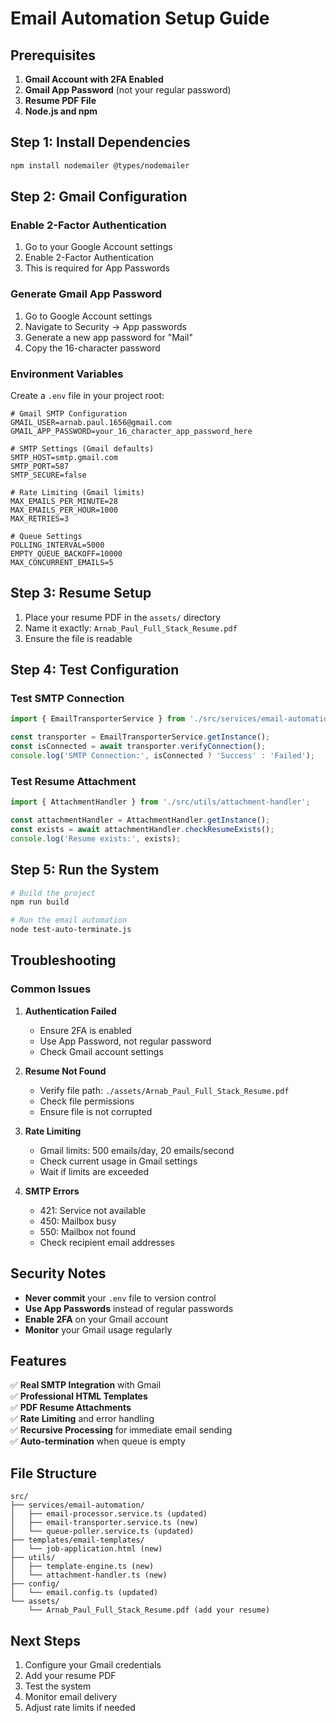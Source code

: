 # Email Automation Setup Guide

## Prerequisites

1. **Gmail Account with 2FA Enabled**
2. **Gmail App Password** (not your regular password)
3. **Resume PDF File**
4. **Node.js and npm**

## Step 1: Install Dependencies

```bash
npm install nodemailer @types/nodemailer
```

## Step 2: Gmail Configuration

### Enable 2-Factor Authentication
1. Go to your Google Account settings
2. Enable 2-Factor Authentication
3. This is required for App Passwords

### Generate Gmail App Password
1. Go to Google Account settings
2. Navigate to Security → App passwords
3. Generate a new app password for "Mail"
4. Copy the 16-character password

### Environment Variables
Create a `.env` file in your project root:

```env
# Gmail SMTP Configuration
GMAIL_USER=arnab.paul.1656@gmail.com
GMAIL_APP_PASSWORD=your_16_character_app_password_here

# SMTP Settings (Gmail defaults)
SMTP_HOST=smtp.gmail.com
SMTP_PORT=587
SMTP_SECURE=false

# Rate Limiting (Gmail limits)
MAX_EMAILS_PER_MINUTE=28
MAX_EMAILS_PER_HOUR=1000
MAX_RETRIES=3

# Queue Settings
POLLING_INTERVAL=5000
EMPTY_QUEUE_BACKOFF=10000
MAX_CONCURRENT_EMAILS=5
```

## Step 3: Resume Setup

1. Place your resume PDF in the `assets/` directory
2. Name it exactly: `Arnab_Paul_Full_Stack_Resume.pdf`
3. Ensure the file is readable

## Step 4: Test Configuration

### Test SMTP Connection
```typescript
import { EmailTransporterService } from './src/services/email-automation/email-transporter.service';

const transporter = EmailTransporterService.getInstance();
const isConnected = await transporter.verifyConnection();
console.log('SMTP Connection:', isConnected ? 'Success' : 'Failed');
```

### Test Resume Attachment
```typescript
import { AttachmentHandler } from './src/utils/attachment-handler';

const attachmentHandler = AttachmentHandler.getInstance();
const exists = await attachmentHandler.checkResumeExists();
console.log('Resume exists:', exists);
```

## Step 5: Run the System

```bash
# Build the project
npm run build

# Run the email automation
node test-auto-terminate.js
```

## Troubleshooting

### Common Issues

1. **Authentication Failed**
   - Ensure 2FA is enabled
   - Use App Password, not regular password
   - Check Gmail account settings

2. **Resume Not Found**
   - Verify file path: `./assets/Arnab_Paul_Full_Stack_Resume.pdf`
   - Check file permissions
   - Ensure file is not corrupted

3. **Rate Limiting**
   - Gmail limits: 500 emails/day, 20 emails/second
   - Check current usage in Gmail settings
   - Wait if limits are exceeded

4. **SMTP Errors**
   - 421: Service not available
   - 450: Mailbox busy
   - 550: Mailbox not found
   - Check recipient email addresses

## Security Notes

- **Never commit** your `.env` file to version control
- **Use App Passwords** instead of regular passwords
- **Enable 2FA** on your Gmail account
- **Monitor** your Gmail usage regularly

## Features

✅ **Real SMTP Integration** with Gmail  
✅ **Professional HTML Templates**  
✅ **PDF Resume Attachments**  
✅ **Rate Limiting** and error handling  
✅ **Recursive Processing** for immediate email sending  
✅ **Auto-termination** when queue is empty  

## File Structure

```
src/
├── services/email-automation/
│   ├── email-processor.service.ts (updated)
│   ├── email-transporter.service.ts (new)
│   └── queue-poller.service.ts (updated)
├── templates/email-templates/
│   └── job-application.html (new)
├── utils/
│   ├── template-engine.ts (new)
│   └── attachment-handler.ts (new)
├── config/
│   └── email.config.ts (updated)
└── assets/
    └── Arnab_Paul_Full_Stack_Resume.pdf (add your resume)
```

## Next Steps

1. Configure your Gmail credentials
2. Add your resume PDF
3. Test the system
4. Monitor email delivery
5. Adjust rate limits if needed 